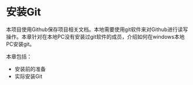 # 安装Git

本项目使用Github保存项目相关文档。本地需要使用git软件来对Github进行读写操作。本章针对在本地PC没有安装过git软件的成员，介绍如何在windows本地PC安装git。

本章包括：
* 安装前的准备
* 实际安装Git